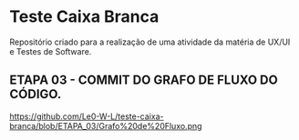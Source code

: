 # Teste Caixa Branca
Repositório criado para a realização de uma atividade da matéria de UX/UI e Testes de Software.

## ETAPA 03 - COMMIT DO GRAFO DE FLUXO DO CÓDIGO.
https://github.com/Le0-W-L/teste-caixa-branca/blob/ETAPA_03/Grafo%20de%20Fluxo.png
